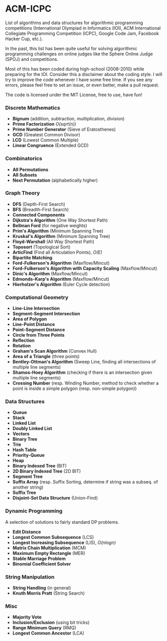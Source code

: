 ACM-ICPC 
===============

List of algorithms and data structures for algorithmic programming competitions (International Olympiad in Informatics (IOI),  ACM International Collegiate Programming Competition (ICPC), Google Code Jam, Facebook Hacker Cup, etc.).

In the past, this list has been quite useful for solving algorithmic programming challenges on online judges like the Sphere Online Judge (SPOJ) and competitions.

Most of this has been coded during high-school (2008-2010) while preparing for the IOI. Consider this a disclaimer about the coding style. I will try to improve the code whenever I have some free time. If you see any errors, please feel free to set an issue, or even better, make a pull request.

The code is licensed under the MIT License, free to use, have fun!

### Discrete Mathematics

* **Bignum** (addition, subtraction, multiplication, division)
* **Prime Factorization** *O(sqrt(n))*
* **Prime Number Generator** (Sieve of Eratosthenes)
* **GCD** (Greatest Common Divisor)
* **LCD** (Lowest Common Multiple)
* **Linear Congruence** (Extended GCD)

### Combinatorics

* **All Permutations**
* **All Subsets**
* **Next Permutation** (alphabetically higher) 

### Graph Theory

* **DFS** (Depth-First Search)
* **BFS** (Breadth-First Search)
* **Connected Components**
* **Dijkstra's Algorithm** (One Way Shortest Path)
* **Bellman Ford** (for negative weights)
* **Prim's Algorithm** (Minimum Spanning Tree)
* **Kruskal's Algorithm** (Minimum Spanning Tree)
* **Floyd-Warshall** (All Way Shortest Path)
* **Toposort** (Topological Sort)
* **ArticFind** (Find all Articulation Points), *O(E)*
* **Bipartite Matching**
* **Ford-Fulkerson's Algorithm** (Maxflow/Mincut)
* **Ford-Fulkerson's Algorithm  with Capacity Scaling** (Maxflow/Mincut)
* **Dinic's Algorithm** (Maxflow/Mincut)
* **Edmonds-Karp's Algorithm** (Maxflow/Mincut)
* **Hierholzer's Algorithm** (Euler Cycle detection)

### Computational Geometry

* **Line-Line Intersection**
* **Segment-Segment Intersection**
* **Area of Polygon**
* **Line-Point Distance**
* **Point-Segment Distance**
* **Circle from Three Points**
* **Reflection**
* **Rotation**
* **Graham's Scan Algorithm** (Convex Hull)
* **Area of a Triangle** (three points)
* **Bentley-Ottman's Algorithm** (Sweep Line, finding all intersections of multiple line segments)
* **Shamos-Hoey Algorithm** (checking if there is an intersection given multiple line segments)
* **Crossing Number** (resp. Winding Number, method to check whether a point is inside a simple polygon (resp. non-simple polygon))

### Data Structures

* **Queue**
* **Stack**
* **Linked List**
* **Doubly Linked List**
* **Vectors**
* **Binary Tree**
* **Trie**
* **Hash Table**
* **Priority-Queue**
* **Heap**
* **Binary Indexed Tree** (BIT)
* **2D Binary Indexed Tree** (2D BIT)
* **Segment Tree**
* **Suffix Array** (resp. Suffix Sorting, determine if string was a subseq. of another string)
* **Suffix Tree**
* **Disjoint-Set Data Structure** (Union-Find)

### Dynamic Programming

A selection of solutions to fairly standard DP problems.

* **Edit Distance**
* **Longest Common Subsequence** (LCS)
* **Longest Increasing Subsequence** (LIS), *O(nlogn)*
* **Matrix Chain Multiplication** (MCM)
* **Maximum Empty Rectangle** (MER)
* **Stable Marriage Problem**
* **Binomial Coefficient Solver**

### String Manipulation

* **String Handling** (in general)
* **Knuth Morris Pratt** (String Search)

### Misc

* **Majority Vote**
* **Inclusion/Exclusion** (using bit tricks)
* **Range Minimum Query** (RMQ)
* **Longest Common Ancestor** (LCA)



